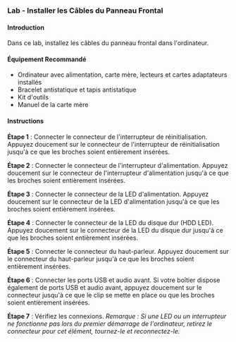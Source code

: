 
### Lab - Installer les Câbles du Panneau Frontal

#### Introduction
Dans ce lab, installez les câbles du panneau frontal dans l'ordinateur.

#### Équipement Recommandé
- Ordinateur avec alimentation, carte mère, lecteurs et cartes adaptateurs installés
- Bracelet antistatique et tapis antistatique
- Kit d'outils
- Manuel de la carte mère

#### Instructions

**Étape 1** : Connecter le connecteur de l'interrupteur de réinitialisation.
Appuyez doucement sur le connecteur de l'interrupteur de réinitialisation jusqu'à ce que les broches soient entièrement insérées.

**Étape 2** : Connecter le connecteur de l'interrupteur d'alimentation.
Appuyez doucement sur le connecteur de l'interrupteur d'alimentation jusqu'à ce que les broches soient entièrement insérées.

**Étape 3** : Connecter le connecteur de la LED d'alimentation.
Appuyez doucement sur le connecteur de la LED d'alimentation jusqu'à ce que les broches soient entièrement insérées.

**Étape 4** : Connecter le connecteur de la LED du disque dur (HDD LED).
Appuyez doucement sur le connecteur de la LED du disque dur jusqu'à ce que les broches soient entièrement insérées.

**Étape 5** : Connecter le connecteur du haut-parleur.
Appuyez doucement sur le connecteur du haut-parleur jusqu'à ce que les broches soient entièrement insérées.

**Étape 6** : Connecter les ports USB et audio avant.
Si votre boîtier dispose également de ports USB et audio avant, appuyez doucement sur le connecteur jusqu'à ce que le clip se mette en place ou que les broches soient entièrement insérées.

**Étape 7** : Vérifiez les connexions.
_Remarque : Si une LED ou un interrupteur ne fonctionne pas lors du premier démarrage de l'ordinateur, retirez le connecteur pour cet élément, tournez-le et reconnectez-le._

